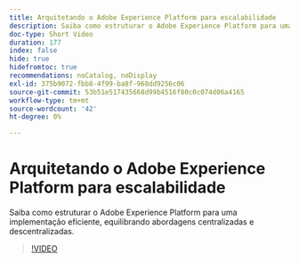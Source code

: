 ```yaml
---
title: Arquitetando o Adobe Experience Platform para escalabilidade
description: Saiba como estruturar o Adobe Experience Platform para uma implementação eficiente, equilibrando abordagens centralizadas e descentralizadas.
doc-type: Short Video
duration: 177
index: false
hide: true
hidefromtoc: true
recommendations: noCatalog, noDisplay
exl-id: 375b9072-fbb8-4f99-ba8f-968dd9256c06
source-git-commit: 53b51e517435668d99b4516f80c0c074d06a4165
workflow-type: tm+mt
source-wordcount: '42'
ht-degree: 0%

---
```


# Arquitetando o Adobe Experience Platform para escalabilidade

Saiba como estruturar o Adobe Experience Platform para uma implementação eficiente, equilibrando abordagens centralizadas e descentralizadas.

<!-- 62_S601_3442532_176_architecting-adobe-experience-platform-for-scalability -->
>[!VIDEO](https://video.tv.adobe.com/v/3458321/?learn=on&enablevpops=true)
